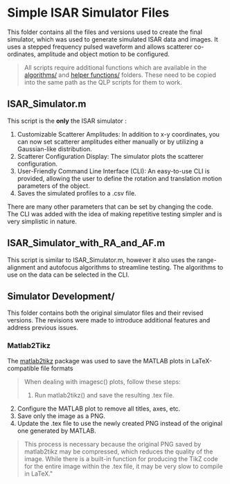 # Simple ISAR Simulator Files
This folder contains all the files and versions used to create the final simulator, which was used to generate simulated ISAR data and images. It uses a stepped frequency pulsed waveform and allows scatterer co-ordinates, amplitude and object motion to be configured.

> All scripts require additional functions which are available in the [algorithms/](https://github.com/tristynferreiro/QP4ISAR/tree/main/src/algorithms) and [helper functions/](https://github.com/tristynferreiro/QP4ISAR/tree/main/src/helper%20functions) folders. These need to be copied into the same path as the QLP scripts for them to work.

## ISAR_Simulator.m
This script is the **only** the ISAR simulator :

1. Customizable Scatterer Amplitudes: In addition to x-y coordinates, you can now set scatterer amplitudes either manually or by utilizing a Gaussian-like distribution.
2. Scatterer Configuration Display: The simulator plots the scatterer configuration.
3. User-Friendly Command Line Interface (CLI): An easy-to-use CLI is provided, allowing the user to define the rotation and translation motion parameters of the object.
4. Saves the simulated profiles to a .csv file.

There are many other parameters that can be set by changing the code. The CLI was added with the idea of making repetitive testing simpler and is very simplistic in nature.

## ISAR_Simulator_with_RA_and_AF.m
This script is similar to ISAR_Simulator.m, however it also uses the range-alignment and autofocus algorithms to streamline testing. The algorithms to use on the data can be selected in the CLI.

## Simulator Development/
This folder contains both the original simulator files and their revised versions. The revisions were made to introduce additional features and address previous issues.

### Matlab2Tikz
The [matlab2tikz](http://www.mathworks.com/matlabcentral/fileexchange/22022-matlab2tikz-matlab2tikz?download=true) package was used to save the MATLAB plots in LaTeX-compatible file formats
> When dealing with imagesc() plots, follow these steps:
>1. Run matlab2tikz() and save the resulting .tex file.
2. Configure the MATLAB plot to remove all titles, axes, etc.
3. Save only the image as a PNG.
4. Update the .tex file to use the newly created PNG instead of the original one generated by MATLAB.

>This process is necessary because the original PNG saved by matlab2tikz may be compressed, which reduces the quality of the image. While there is a built-in function for producing the TikZ code for the entire image within the .tex file, it may be very slow to compile in LaTeX."

